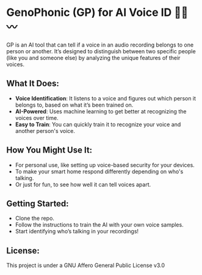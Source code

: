 # GenoPhonic (GP) for AI Voice ID 🎤🤖〰️

GP is an AI tool that can tell if a voice in an audio recording belongs to one person or another. It’s designed to distinguish between two specific people (like you and someone else) by analyzing the unique features of their voices.

## What It Does:
- **Voice Identification**: It listens to a voice and figures out which person it belongs to, based on what it’s been trained on.
- **AI-Powered**: Uses machine learning to get better at recognizing the voices over time.
- **Easy to Train**: You can quickly train it to recognize your voice and another person's voice.

## How You Might Use It:
- For personal use, like setting up voice-based security for your devices.
- To make your smart home respond differently depending on who's talking.
- Or just for fun, to see how well it can tell voices apart.

## Getting Started:
- Clone the repo.
- Follow the instructions to train the AI with your own voice samples.
- Start identifying who’s talking in your recordings!

## License:
This project is under a GNU Affero General Public License v3.0
